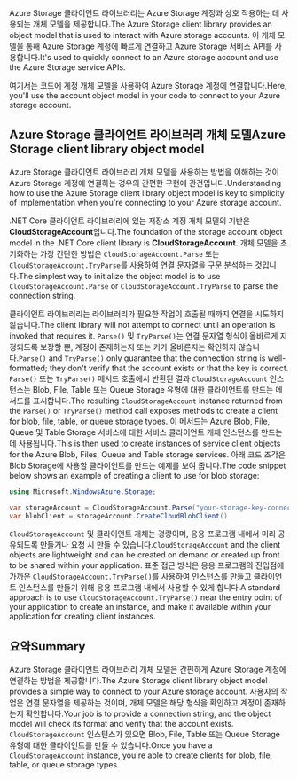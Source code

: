 <span data-ttu-id="34e93-101">Azure Storage 클라이언트 라이브러리는 Azure Storage 계정과 상호 작용하는 데 사용되는 개체 모델을 제공합니다.</span><span class="sxs-lookup"><span data-stu-id="34e93-101">The Azure Storage client library provides an object model that is used to interact with Azure storage accounts.</span></span> <span data-ttu-id="34e93-102">이 개체 모델을 통해 Azure Storage 계정에 빠르게 연결하고 Azure Storage 서비스 API를 사용합니다.</span><span class="sxs-lookup"><span data-stu-id="34e93-102">It's used to quickly connect to an Azure storage account and use the Azure Storage service APIs.</span></span>

<span data-ttu-id="34e93-103">여기서는 코드에 계정 개체 모델을 사용하여 Azure Storage 계정에 연결합니다.</span><span class="sxs-lookup"><span data-stu-id="34e93-103">Here, you'll use the account object model in your code to connect to your Azure storage account.</span></span>

## <a name="azure-storage-client-library-object-model"></a><span data-ttu-id="34e93-104">Azure Storage 클라이언트 라이브러리 개체 모델</span><span class="sxs-lookup"><span data-stu-id="34e93-104">Azure Storage client library object model</span></span>

<span data-ttu-id="34e93-105">Azure Storage 클라이언트 라이브러리 개체 모델을 사용하는 방법을 이해하는 것이 Azure Storage 계정에 연결하는 경우의 간편한 구현에 관건입니다.</span><span class="sxs-lookup"><span data-stu-id="34e93-105">Understanding how to use the Azure Storage client library object model is key to simplicity of implementation when you're connecting to your Azure storage account.</span></span>

<span data-ttu-id="34e93-106">.NET Core 클라이언트 라이브러리에 있는 저장소 계정 개체 모델의 기반은 **CloudStorageAccount**입니다.</span><span class="sxs-lookup"><span data-stu-id="34e93-106">The foundation of the storage account object model in the .NET Core client library is **CloudStorageAccount**.</span></span> <span data-ttu-id="34e93-107">개체 모델을 초기화하는 가장 간단한 방법은 `CloudStorageAccount.Parse` 또는 `CloudStorageAccount.TryParse`를 사용하여 연결 문자열을 구문 분석하는 것입니다.</span><span class="sxs-lookup"><span data-stu-id="34e93-107">The simplest way to initialize the object model is to use `CloudStorageAccount.Parse` or `CloudStorageAccount.TryParse` to parse the connection string.</span></span>

<span data-ttu-id="34e93-108">클라이언트 라이브러리는 라이브러리가 필요한 작업이 호출될 때까지 연결을 시도하지 않습니다.</span><span class="sxs-lookup"><span data-stu-id="34e93-108">The client library will not attempt to connect until an operation is invoked that requires it.</span></span> <span data-ttu-id="34e93-109">`Parse()` 및 `TryParse()`는 연결 문자열 형식이 올바르게 지정되도록 보장할 뿐, 계정이 존재하는지 또는 키가 올바른지는 확인하지 않습니다.</span><span class="sxs-lookup"><span data-stu-id="34e93-109">`Parse()` and `TryParse()` only guarantee that the connection string is well-formatted; they don't verify that the account exists or that the key is correct.</span></span> <span data-ttu-id="34e93-110">`Parse()` 또는 `TryParse()` 메서드 호출에서 반환된 결과 `CloudStorageAccount` 인스턴스는 Blob, File, Table 또는 Queue Storage 유형에 대한 클라이언트를 만드는 메서드를 표시합니다.</span><span class="sxs-lookup"><span data-stu-id="34e93-110">The resulting `CloudStorageAccount` instance returned from the `Parse()` or `TryParse()` method call exposes methods to create a client for blob, file, table, or queue storage types.</span></span> <span data-ttu-id="34e93-111">이 메서드는 Azure Blob, File, Queue 및 Table Storage 서비스에 대한 서비스 클라이언트 개체 인스턴스를 만드는 데 사용됩니다.</span><span class="sxs-lookup"><span data-stu-id="34e93-111">This is then used to create instances of service client objects for the Azure Blob, Files, Queue and Table storage services.</span></span> <span data-ttu-id="34e93-112">아래 코드 조각은 Blob Storage에 사용할 클라이언트를 만드는 예제를 보여 줍니다.</span><span class="sxs-lookup"><span data-stu-id="34e93-112">The code snippet below shows an example of creating a client to use for blob storage:</span></span>

```c#
using Microsoft.WindowsAzure.Storage;

var storageAccount = CloudStorageAccount.Parse("your-storage-key-connection-string");
var blobClient = storageAccount.CreateCloudBlobClient()
```

<span data-ttu-id="34e93-113">`CloudStorageAccount` 및 클라이언트 개체는 경량이며, 응용 프로그램 내에서 미리 공유되도록 만들거나 요청 시 만들 수 있습니다.</span><span class="sxs-lookup"><span data-stu-id="34e93-113">`CloudStorageAccount` and the client objects are lightweight and can be created on demand or created up front to be shared within your application.</span></span> <span data-ttu-id="34e93-114">표준 접근 방식은 응용 프로그램의 진입점에 가까운 `CloudStorageAccount.TryParse()`를 사용하여 인스턴스를 만들고 클라이언트 인스턴스를 만들기 위해 응용 프로그램 내에서 사용할 수 있게 합니다.</span><span class="sxs-lookup"><span data-stu-id="34e93-114">A standard approach is to use `CloudStorageAccount.TryParse()` near the entry point of your application to create an instance, and make it available within your application for creating client instances.</span></span>

## <a name="summary"></a><span data-ttu-id="34e93-115">요약</span><span class="sxs-lookup"><span data-stu-id="34e93-115">Summary</span></span>

<span data-ttu-id="34e93-116">Azure Storage 클라이언트 라이브러리 개체 모델은 간편하게 Azure Storage 계정에 연결하는 방법을 제공합니다.</span><span class="sxs-lookup"><span data-stu-id="34e93-116">The Azure Storage client library object model provides a simple way to connect to your Azure storage account.</span></span> <span data-ttu-id="34e93-117">사용자의 작업은 연결 문자열을 제공하는 것이며, 개체 모델은 해당 형식을 확인하고 계정이 존재하는지 확인합니다.</span><span class="sxs-lookup"><span data-stu-id="34e93-117">Your job is to provide a connection string, and the object model will check its format and verify that the account exists.</span></span> <span data-ttu-id="34e93-118">`CloudStorageAccount` 인스턴스가 있으면 Blob, File, Table 또는 Queue Storage 유형에 대한 클라이언트를 만들 수 있습니다.</span><span class="sxs-lookup"><span data-stu-id="34e93-118">Once you have a `CloudStorageAccount` instance, you're able to create clients for blob, file, table, or queue storage types.</span></span>
